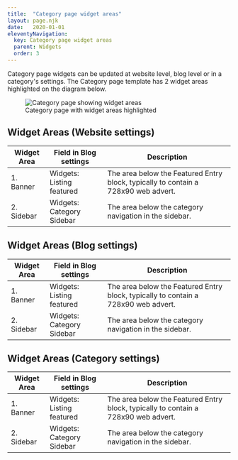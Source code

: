 ```yaml
---
title:  "Category page widget areas"
layout: page.njk
date:   2020-01-01
eleventyNavigation:
  key: Category page widget areas
  parent: Widgets
  order: 3
---
```


Category page widgets can be updated at website level, blog level or in a category's settings. The Category page template has 2 widget areas highlighted on the diagram below.

<figure>
  <img src="{{ site.baseurl }}/assets/images/screenshots/category-widget-areas.png" alt="Category page showing widget areas">
  <figcaption>Category page with widget areas highlighted</figcaption>
</figure>

## Widget Areas (Website settings)

| Widget Area         | Field in Blog settings          | Description                                                                                 |
| ------------------- | ------------------------------- | ------------------------------------------------------------------------------------------- |
| 1. Banner           | Widgets: Listing featured       | The area below the Featured Entry block, typically to contain a 728x90 web advert.          |
| 2. Sidebar          | Widgets: Category Sidebar       | The area below the category navigation in the sidebar.                                      |

## Widget Areas (Blog settings)

| Widget Area         | Field in Blog settings          | Description                                                                                 |
| ------------------- | ------------------------------- | ------------------------------------------------------------------------------------------- |
| 1. Banner           | Widgets: Listing featured       | The area below the Featured Entry block, typically to contain a 728x90 web advert.          |
| 2. Sidebar          | Widgets: Category Sidebar       | The area below the category navigation in the sidebar.                                      |

## Widget Areas (Category settings)

| Widget Area         | Field in Blog settings          | Description                                                                                 |
| ------------------- | ------------------------------- | ------------------------------------------------------------------------------------------- |
| 1. Banner           | Widgets: Listing featured       | The area below the Featured Entry block, typically to contain a 728x90 web advert.          |
| 2. Sidebar          | Widgets: Category Sidebar       | The area below the category navigation in the sidebar.                                      |